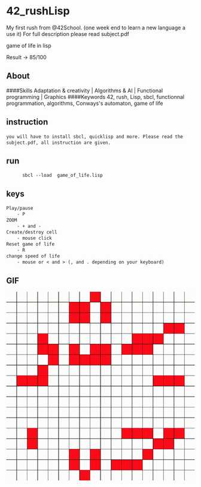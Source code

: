 # 42_rushLisp
My first rush from @42School. (one week end to learn a new language a use it)
For full description please read subject.pdf

game of life in lisp

Result -> 85/100 

## About
####Skills
Adaptation & creativity |
Algorithms & AI |
Functional programming |
Graphics
####Keywords
42, rush, Lisp, sbcl, functionnal programmation, algorithms, Conways's automaton, game of life

## instruction

	you will have to install sbcl, quicklisp and more. Please read the subject.pdf, all instruction are given.
	  
## run

	      sbcl --load  game_of_life.lisp

## keys
	
	Play/pause
		- P
	ZOOM
		- + and -
	Create/destroy cell
		- mouse click
	Reset game of life
		- R
	change speed of life
		- mouse or < and > (, and . depending on your keyboard)

## GIF

![Alt text](/gameOfLife.gif?raw=true "two")

